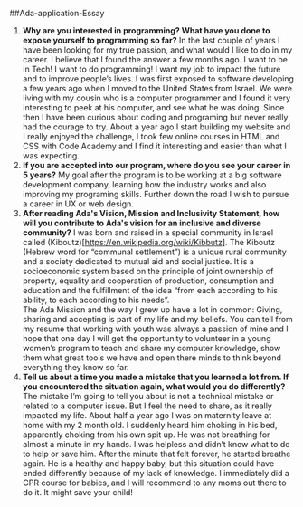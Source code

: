 ##Ada-application-Essay 
1.  **Why are you interested in programming? What have you done to expose yourself to programming so far?**
In the last couple of years I have been looking for my true passion, and what would I like to do in my career. I believe that I found the answer a few months ago. I want to be in Tech! I want to do programming! I want my job to impact the future and to improve people’s lives. 
I was first exposed to software developing a few years ago when I moved to the United States from Israel. We were living with my cousin who is a computer programmer and I found it very interesting to peek at his computer, and see what he was doing. Since then I have been curious about coding and programing but never really had the courage to try. About a year ago I start building my website and I really enjoyed the challenge, I took few online courses in HTML and CSS with Code Academy and I find it interesting and easier than what I was expecting.
2. **If you are accepted into our program, where do you see your career in 5 years?**
My goal after the program is to be working at a big software development company, learning how the industry works and also improving my programing skills. Further down the road I wish to pursue a career in UX or web design. 
3. **After reading Ada's Vision, Mission and Inclusivity Statement, how will you contribute to Ada's vision for an inclusive and diverse community?**
I was born and raised in a special community in Israel called (Kiboutz)[https://en.wikipedia.org/wiki/Kibbutz]. The Kiboutz (Hebrew word for “communal settlement”) is a unique rural community and a society dedicated to mutual aid and social justice. It is a socioeconomic system based on the principle of joint ownership of property, equality and cooperation of production, consumption and education and the fulfillment of the idea “from each according to his ability, to each according to his needs”.  
The Ada Mission and the way I grew up have a lot in common: Giving, sharing and accepting is part of my life and my beliefs. You can tell from my resume that working with youth was always a passion of mine and I hope that one day I will get the opportunity to volunteer in a young women’s program to teach and share my computer knowledge, show them what great tools we have and open there minds to think beyond everything they know so far. 
4. **Tell us about a time you made a mistake that you learned a lot from. If you encountered the situation again, what would you do differently?**
The mistake I’m going to tell you about is not a technical mistake or related to a computer issue. But I feel the need to share, as it really impacted my life.
About half a year ago I was on maternity leave at home with my 2 month old. I suddenly heard him choking in his bed, apparently choking from his own spit up. He was not breathing for almost a minute in my hands. I was helpless and didn’t know what to do to help or save him. After the minute that felt forever, he started breathe again. He is a healthy and happy baby, but this situation could have ended differently because of my lack of knowledge. I immediately did a CPR course for babies, and I will recommend to any moms out there to do it. It might save your child!


 







